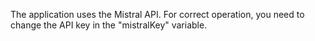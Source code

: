 The application uses the Mistral API. For correct operation, you need to change the API key in the "mistralKey" variable.
